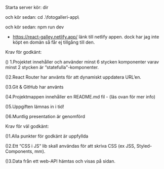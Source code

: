 

Starta server 
kör:
dir

och kör sedan:
cd .\fotogalleri-app\

och kör sedan:
npm run dev





- https://react-galley.netlify.app/ länk till netlify appen. dock har jag inte köpt en domän så får ej tillgång till den.

Krav för godkänt:

() 1.Projektet innehåller och använder minst 6 stycken komponenter varav minst 2 stycken är “statefulla"-komponenter.

()2.React Router har använts för att dynamiskt uppdatera URL’en.

()3.Git & GitHub har använts

()4.Projektmappen innehåller en README.md fil - (läs ovan för mer info)

()5.Uppgiften lämnas in i tid!

()6.Muntlig presentation är genomförd

Krav för väl godkänt:

()1.Alla punkter för godkänt är uppfyllda

()2.Ett “CSS i JS“ lib skall användas för att skriva CSS (ex JSS, Styled-Components, mm).

()3.Data från ett web-API hämtas och visas på sidan.